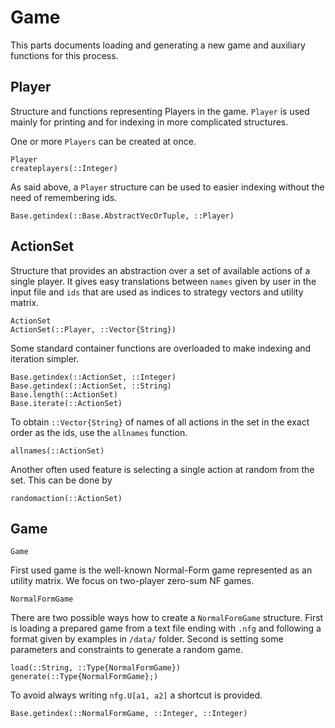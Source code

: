 # Game

This parts documents loading and generating a new game and auxiliary functions for this process.

## Player

Structure and functions representing Players in the game.
`Player` is used mainly for printing and for indexing in more complicated structures.

One or more `Players` can be created at once.
```@docs
Player
createplayers(::Integer)
```

As said above, a `Player` structure can be used to easier indexing without the need of remembering ids.
```@docs
Base.getindex(::Base.AbstractVecOrTuple, ::Player)
```

## ActionSet

Structure that provides an abstraction over a set of available actions of a single player.
It gives easy translations between `names` given by user in the input file and `ids` that are used as indices to strategy vectors and utility matrix.

```@docs
ActionSet
ActionSet(::Player, ::Vector{String})
```

Some standard container functions are overloaded to make indexing and iteration simpler.

```@docs
Base.getindex(::ActionSet, ::Integer)
Base.getindex(::ActionSet, ::String)
Base.length(::ActionSet)
Base.iterate(::ActionSet)
```

To obtain `::Vector{String}` of names of all actions in the set in the exact order as the ids, use the `allnames` function.

```@docs
allnames(::ActionSet)
```

Another often used feature is selecting a single action at random from the set.
This can be done by

```@docs
randomaction(::ActionSet)
```

## Game

```@docs
Game
```

First used game is the well-known Normal-Form game represented as an utility matrix.
We focus on two-player zero-sum NF games.

```@docs
NormalFormGame
```

There are two possible ways how to create a `NormalFormGame` structure.
First is loading a prepared game from a text file ending with `.nfg` and following a format given by examples in `/data/` folder.
Second is setting some parameters and constraints to generate a random game.

```@docs
load(::String, ::Type{NormalFormGame})
generate(::Type{NormalFormGame};)
```

To avoid always writing `nfg.U[a1, a2]` a shortcut is provided.
```@docs
Base.getindex(::NormalFormGame, ::Integer, ::Integer)
```
